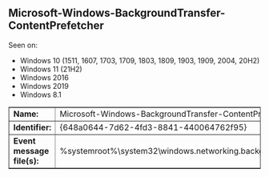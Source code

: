 ## Microsoft-Windows-BackgroundTransfer-ContentPrefetcher

Seen on:
* Windows 10 (1511, 1607, 1703, 1709, 1803, 1809, 1903, 1909, 2004, 20H2)
* Windows 11 (21H2)
* Windows 2016
* Windows 2019
* Windows 8.1

<table border="1" class="docutils">
  <tbody>
    <tr>
      <td><b>Name:</b></td>
      <td>Microsoft-Windows-BackgroundTransfer-ContentPrefetcher</td>
    </tr>
    <tr>
      <td><b>Identifier:</b></td>
      <td>{648a0644-7d62-4fd3-8841-440064762f95}</td>
    </tr>
    <tr>
      <td><b>Event message file(s):</b></td>
      <td>%systemroot%\system32\windows.networking.backgroundtransfer.contentprefetchtask.dll</td>
    </tr>
  </tbody>
</table>

&nbsp;

